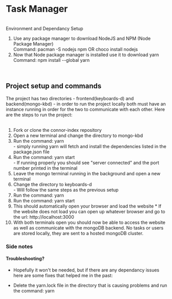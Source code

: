 <h1>Task Manager</h1><br />
</h2>Environment and Dependancy Setup</h2> 
<ol>
    <li>  Use any package manager to download NodeJS and NPM (Node Package Manager)<br />
    Command: pacman -S nodejs npm        OR      choco install nodejs</li >
    <li>  Now that Node package manager is installed use it to download yarn <br />
    Command:    npm install --global yarn</li >
</ol>
    <br />
<h2>Project setup and commands</h2>
The project has two directories - frontend(keyboards-d) and backend(mongo-kbd) - in order to run the project locally both must have an instance
running in order for the two to communicate with each other. Here are the steps to run the project: 
<br /><br />
    <ol>
    <li> Fork or clone the connor-index repository </li>
    <li> Open a new terminal and change the directory to mongo-kbd</li >
    <li> Run the command: yarn<br />
        - simply running yarn will fetch and install the dependencies listed in the package.json file</li >
    <li> Run the command: yarn start<br />
        - If running properly you should see "server connected" and the port number printed in the terminal</li >
    <li> Leave the mongo terminal running in the background and open a new terminal</li >
    <li> Change the directory to keyboards-d<br />
        - Will follow the same steps as the previous setup</li >
    <li> Run the command: yarn</li >
    <li> Run the command: yarn start</li >
    <li> This should automatically open your browser and load the website * If the website does not load you can open up whatever browser and go to the url: http://localhost:3000 </li >
    <li> With both terminals open you should now be able to access the website as well as communicate with the mongoDB backend. No tasks or users are stored locally, they are sent to a hosted mongoDB cluster.</li >
</ol>
<h3>Side notes</h3>

<h4>Troubleshooting?</h4>

- Hopefully it won't be needed, but if there are any dependancy issues here are some fixes that helped me in the past:

- Delete the yarn.lock file in the directory that is causing problems and run the command: yarn

